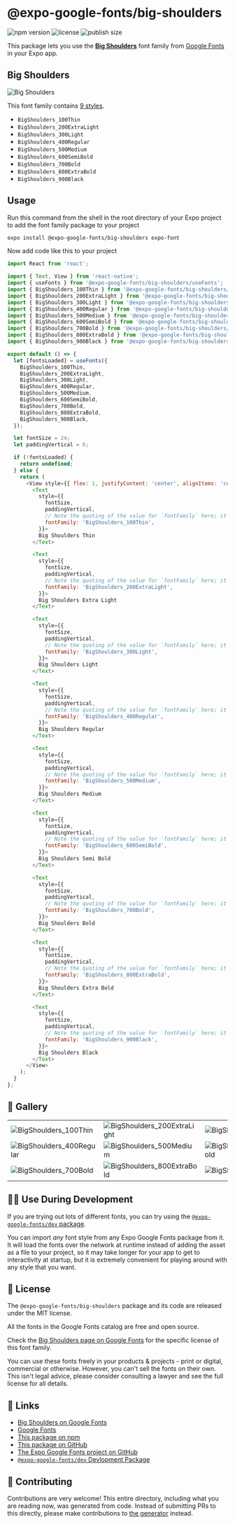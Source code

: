 # @expo-google-fonts/big-shoulders

![npm version](https://flat.badgen.net/npm/v/@expo-google-fonts/big-shoulders)
![license](https://flat.badgen.net/github/license/expo/google-fonts)
![publish size](https://flat.badgen.net/packagephobia/install/@expo-google-fonts/big-shoulders)

This package lets you use the [**Big Shoulders**](https://fonts.google.com/specimen/Big+Shoulders) font family from [Google Fonts](https://fonts.google.com/) in your Expo app.

## Big Shoulders

![Big Shoulders](./font-family.png)

This font family contains [9 styles](#-gallery).

- `BigShoulders_100Thin`
- `BigShoulders_200ExtraLight`
- `BigShoulders_300Light`
- `BigShoulders_400Regular`
- `BigShoulders_500Medium`
- `BigShoulders_600SemiBold`
- `BigShoulders_700Bold`
- `BigShoulders_800ExtraBold`
- `BigShoulders_900Black`

## Usage

Run this command from the shell in the root directory of your Expo project to add the font family package to your project
```sh
expo install @expo-google-fonts/big-shoulders expo-font
```

Now add code like this to your project
```js
import React from 'react';

import { Text, View } from 'react-native';
import { useFonts } from '@expo-google-fonts/big-shoulders/useFonts';
import { BigShoulders_100Thin } from '@expo-google-fonts/big-shoulders/100Thin';
import { BigShoulders_200ExtraLight } from '@expo-google-fonts/big-shoulders/200ExtraLight';
import { BigShoulders_300Light } from '@expo-google-fonts/big-shoulders/300Light';
import { BigShoulders_400Regular } from '@expo-google-fonts/big-shoulders/400Regular';
import { BigShoulders_500Medium } from '@expo-google-fonts/big-shoulders/500Medium';
import { BigShoulders_600SemiBold } from '@expo-google-fonts/big-shoulders/600SemiBold';
import { BigShoulders_700Bold } from '@expo-google-fonts/big-shoulders/700Bold';
import { BigShoulders_800ExtraBold } from '@expo-google-fonts/big-shoulders/800ExtraBold';
import { BigShoulders_900Black } from '@expo-google-fonts/big-shoulders/900Black';

export default () => {
  let [fontsLoaded] = useFonts({
    BigShoulders_100Thin,
    BigShoulders_200ExtraLight,
    BigShoulders_300Light,
    BigShoulders_400Regular,
    BigShoulders_500Medium,
    BigShoulders_600SemiBold,
    BigShoulders_700Bold,
    BigShoulders_800ExtraBold,
    BigShoulders_900Black,
  });

  let fontSize = 24;
  let paddingVertical = 6;

  if (!fontsLoaded) {
    return undefined;
  } else {
    return (
      <View style={{ flex: 1, justifyContent: 'center', alignItems: 'center' }}>
        <Text
          style={{
            fontSize,
            paddingVertical,
            // Note the quoting of the value for `fontFamily` here; it expects a string!
            fontFamily: 'BigShoulders_100Thin',
          }}>
          Big Shoulders Thin
        </Text>

        <Text
          style={{
            fontSize,
            paddingVertical,
            // Note the quoting of the value for `fontFamily` here; it expects a string!
            fontFamily: 'BigShoulders_200ExtraLight',
          }}>
          Big Shoulders Extra Light
        </Text>

        <Text
          style={{
            fontSize,
            paddingVertical,
            // Note the quoting of the value for `fontFamily` here; it expects a string!
            fontFamily: 'BigShoulders_300Light',
          }}>
          Big Shoulders Light
        </Text>

        <Text
          style={{
            fontSize,
            paddingVertical,
            // Note the quoting of the value for `fontFamily` here; it expects a string!
            fontFamily: 'BigShoulders_400Regular',
          }}>
          Big Shoulders Regular
        </Text>

        <Text
          style={{
            fontSize,
            paddingVertical,
            // Note the quoting of the value for `fontFamily` here; it expects a string!
            fontFamily: 'BigShoulders_500Medium',
          }}>
          Big Shoulders Medium
        </Text>

        <Text
          style={{
            fontSize,
            paddingVertical,
            // Note the quoting of the value for `fontFamily` here; it expects a string!
            fontFamily: 'BigShoulders_600SemiBold',
          }}>
          Big Shoulders Semi Bold
        </Text>

        <Text
          style={{
            fontSize,
            paddingVertical,
            // Note the quoting of the value for `fontFamily` here; it expects a string!
            fontFamily: 'BigShoulders_700Bold',
          }}>
          Big Shoulders Bold
        </Text>

        <Text
          style={{
            fontSize,
            paddingVertical,
            // Note the quoting of the value for `fontFamily` here; it expects a string!
            fontFamily: 'BigShoulders_800ExtraBold',
          }}>
          Big Shoulders Extra Bold
        </Text>

        <Text
          style={{
            fontSize,
            paddingVertical,
            // Note the quoting of the value for `fontFamily` here; it expects a string!
            fontFamily: 'BigShoulders_900Black',
          }}>
          Big Shoulders Black
        </Text>
      </View>
    );
  }
};

```

## 🔡 Gallery


||||
|-|-|-|
|![BigShoulders_100Thin](.//100Thin/BigShoulders_100Thin.ttf.png)|![BigShoulders_200ExtraLight](.//200ExtraLight/BigShoulders_200ExtraLight.ttf.png)|![BigShoulders_300Light](.//300Light/BigShoulders_300Light.ttf.png)||
|![BigShoulders_400Regular](.//400Regular/BigShoulders_400Regular.ttf.png)|![BigShoulders_500Medium](.//500Medium/BigShoulders_500Medium.ttf.png)|![BigShoulders_600SemiBold](.//600SemiBold/BigShoulders_600SemiBold.ttf.png)||
|![BigShoulders_700Bold](.//700Bold/BigShoulders_700Bold.ttf.png)|![BigShoulders_800ExtraBold](.//800ExtraBold/BigShoulders_800ExtraBold.ttf.png)|![BigShoulders_900Black](.//900Black/BigShoulders_900Black.ttf.png)||


## 👩‍💻 Use During Development

If you are trying out lots of different fonts, you can try using the [`@expo-google-fonts/dev` package](https://github.com/freeboub/google-fonts/tree/master/font-packages/dev#readme).

You can import *any* font style from any Expo Google Fonts package from it. It will load the fonts
over the network at runtime instead of adding the asset as a file to your project, so it may take longer
for your app to get to interactivity at startup, but it is extremely convenient
for playing around with any style that you want.

## 📖 License

The `@expo-google-fonts/big-shoulders` package and its code are released under the MIT license.

All the fonts in the Google Fonts catalog are free and open source.

Check the [Big Shoulders page on Google Fonts](https://fonts.google.com/specimen/Big+Shoulders) for the specific license of this font family.

You can use these fonts freely in your products & projects - print or digital, commercial or otherwise. However, you can't sell the fonts on their own. This isn't legal advice, please consider consulting a lawyer and see the full license for all details.

## 🔗 Links

- [Big Shoulders on Google Fonts](https://fonts.google.com/specimen/Big+Shoulders)
- [Google Fonts](https://fonts.google.com/)
- [This package on npm](https://www.npmjs.com/package/@expo-google-fonts/big-shoulders)
- [This package on GitHub](https://github.com/freeboub/google-fonts/tree/master/font-packages/big-shoulders)
- [The Expo Google Fonts project on GitHub](https://github.com/freeboub/google-fonts)
- [`@expo-google-fonts/dev` Devlopment Package](https://github.com/freeboub/google-fonts/tree/master/font-packages/dev)

## 🤝 Contributing

Contributions are very welcome! This entire directory, including what you are reading now, was generated from code. Instead of submitting PRs to this directly, please make contributions to [the generator](https://github.com/freeboub/google-fonts/tree/master/packages/generator) instead.
